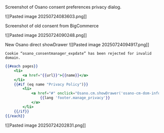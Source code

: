 Screenshot of Osano consent preferences privacy dialog. 


![[Pasted image 20250724083603.png]]

Screenshot of old consent from BigCommerce

![[Pasted image 20250724090248.png]]

New Osano direct showDrawer
![[Pasted image 20250724094917.png]]


`Cookie “osano_consentmanager_expdate” has been rejected for invalid domain.`

```handlebars
{{#each pages}}
    <li>
        <a href="{{url}}">{{name}}</a>
    </li>
    {{#if (eq name "Privacy Policy")}}
        <li>
            <a href="#" onclick="Osano.cm.showDrawer('osano-cm-dom-info-dialog-open'); return false;">
                {{lang 'footer.manage_privacy'}}
            </a>
        </li>
    {{/if}}
{{/each}}
```

![[Pasted image 20250724202831.png]]

